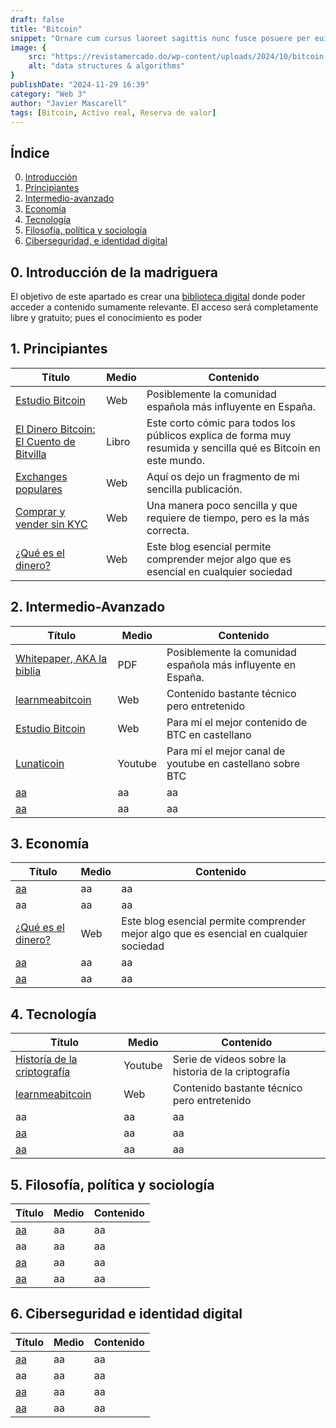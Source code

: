 ```yaml
---
draft: false
title: "Bitcoin"
snippet: "Ornare cum cursus laoreet sagittis nunc fusce posuere per euismod dis vehicula a, semper fames lacus maecenas dictumst pulvinar neque enim non potenti. Torquent hac sociosqu eleifend potenti."
image: {
    src: "https://revistamercado.do/wp-content/uploads/2024/10/bitcoin-Robert-Kiyosaki-Criptomonedas-2-1.jpeg",
    alt: "data structures & algorithms"
}
publishDate: "2024-11-29 16:39"
category: "Web 3"
author: "Javier Mascarell"
tags: [Bitcoin, Activo real, Reserva de valor]
---
```

## **Índice**   
0. [Introducción](#0)
1. [Principiantes](#1)
2. [Intermedio-avanzado](#2)
3. [Economía](#3)
4. [Tecnología](#4)
5. [Filosofía, política y sociología](#5)
6. [Ciberseguridad, e identidad digital](#6)

<div
 class="mx-auto prose prose-lg mt-6 max-w-3xl prose-h2:underline prose-p:text-justify">

## 0. Introducción de la madriguera <a name="0"></a>

El objetivo de este apartado es crear una <a href="/madriguera" class="text-blue-500 hover:underline"> biblioteca digital</a> donde poder acceder a contenido sumamente relevante. 
El acceso será completamente libre y gratuito; pues el conocimiento es poder

## 1. Principiantes <a name="1"></a>

<div class="overflow-x-auto max-w-full">
  <table class="min-w-full border-collapse border border-gray-200">
    <thead class="bg-gray-100">
      <tr>
        <th class="border border-gray-300 px-4 py-2 text-left">Título</th>
        <th class="border border-gray-300 px-4 py-2 text-left">Medio</th>
        <th class="border border-gray-300 px-4 py-2 text-left">Contenido</th>
      </tr>
    </thead>
    <tbody>
      <tr>
        <td class="border border-gray-300 px-4 py-2">
          <a href="https://estudiobitcoin.com/a-empezar-en-bitcoin/" class="text-blue-500 hover:underline">Estudio Bitcoin</a>
        </td>
        <td class="border border-gray-300 px-4 py-2">Web</td>
        <td class="border border-gray-300 px-4 py-2">
          Posiblemente la comunidad española más influyente en España.
        </td>
      </tr>
      <tr>
        <td class="border border-gray-300 px-4 py-2">
          <a href="https://www.amazon.es/El-Dinero-Bitcoin-Bitvilla-Descubriendo/dp/0578519216" class="text-blue-500 hover:underline">El Dinero Bitcoin: El Cuento de Bitvilla</a>
        </td>  
        <td class="border border-gray-300 px-4 py-2">Libro</td>
        <td class="border border-gray-300 px-4 py-2">
          Este corto cómic para todos los públicos explica de forma muy resumida y sencilla qué es Bitcoin en este mundo.
        </td>
      </tr>
      <tr>
        <td class="border border-gray-300 px-4 py-2">
          <a href="/blog/próximamente" class="text-blue-500 hover:underline">Exchanges populares</a>
        </td>
        <td class="border border-gray-300 px-4 py-2">Web</td>
        <td class="border border-gray-300 px-4 py-2">
          Aquí os dejo un fragmento de mi sencilla publicación.
        </td>
      </tr>
      <tr>
        <td class="border border-gray-300 px-4 py-2">
          <a href="https://estudiobitcoin.com/comprar-y-vender/" class="text-blue-500 hover:underline">Comprar y vender sin KYC</a>
        </td>
        <td class="border border-gray-300 px-4 py-2">Web</td>
        <td class="border border-gray-300 px-4 py-2">
          Una manera poco sencilla y que requiere de tiempo, pero es la más correcta.
        </td>
      </tr>
      <tr>
        <td class="border border-gray-300 px-4 py-2">
          <a href="/blog/dinero" class="text-blue-500 hover:underline">¿Qué es el dinero?</a>
        </td>
        <td class="border border-gray-300 px-4 py-2">Web</td>
        <td class="border border-gray-300 px-4 py-2">
          Este blog esencial permite comprender mejor algo que es esencial en cualquier sociedad
        </td>
      </tr>
    </tbody>
  </table>
</div>


## 2. Intermedio-Avanzado <a name="2"></a>


<div class="overflow-x-auto max-w-full">
  <table class="min-w-full border-collapse border border-gray-200">
    <thead class="bg-gray-100">
      <tr>
        <th class="border border-gray-300 px-4 py-2 text-left">Título</th>
        <th class="border border-gray-300 px-4 py-2 text-left">Medio</th>
        <th class="border border-gray-300 px-4 py-2 text-left">Contenido</th>
      </tr>
    </thead>
    <tbody>
      <tr>
        <td class="border border-gray-300 px-4 py-2">
          <a href="https://bitcoin.org/es/bitcoin-documento" class="text-blue-500 hover:underline">Whitepaper, AKA la biblia</a>
        </td>
        <td class="border border-gray-300 px-4 py-2">PDF</td>
        <td class="border border-gray-300 px-4 py-2">
          Posiblemente la comunidad española más influyente en España.
        </td>
      </tr>
      <tr>
        <td class="border border-gray-300 px-4 py-2">
        <a href="https://learnmeabitcoin.com/" class="text-blue-500 hover:underline">learnmeabitcoin</a>
        </td>
        <td class="border border-gray-300 px-4 py-2">Web</td>
        <td class="border border-gray-300 px-4 py-2">
          Contenido bastante técnico pero entretenido
        </td>
      </tr>
      <tr>
        <td class="border border-gray-300 px-4 py-2">
          <a href="https://estudiobitcoin.com/" class="text-blue-500 hover:underline">Estudio Bitcoin</a>
        </td>
        <td class="border border-gray-300 px-4 py-2">Web</td>
        <td class="border border-gray-300 px-4 py-2">
          Para mí el mejor contenido de BTC en castellano
        </td>
      </tr>
      <tr>
        <td class="border border-gray-300 px-4 py-2">
          <a href="https://www.youtube.com/watch?v=vHEJ9maBVic" class="text-blue-500 hover:underline">Lunaticoin</a>
        </td>
        <td class="border border-gray-300 px-4 py-2">Youtube</td>
        <td class="border border-gray-300 px-4 py-2">
          Para mí el mejor canal de youtube en castellano sobre BTC
        </td>
      </tr>
      <tr>
        <td class="border border-gray-300 px-4 py-2">
          <a href="https:www.google.com"" class="text-blue-500 hover:underline">aa</a>
        </td>
        <td class="border border-gray-300 px-4 py-2">aa</td>
        <td class="border border-gray-300 px-4 py-2">
          aa
        </td>
      </tr>
      <tr>
        <td class="border border-gray-300 px-4 py-2">
          <a href="https:www.google.com" class="text-blue-500 hover:underline">aa</a>
        </td>
        <td class="border border-gray-300 px-4 py-2">aa</td>
        <td class="border border-gray-300 px-4 py-2">
          aa
        </td>
      </tr>
    </tbody>
  </table>
</div>


## 3. Economía <a name="3"></a>


<div class="overflow-x-auto max-w-full">
  <table class="min-w-full border-collapse border border-gray-200">
    <thead class="bg-gray-100">
      <tr>
        <th class="border border-gray-300 px-4 py-2 text-left">Título</th>
        <th class="border border-gray-300 px-4 py-2 text-left">Medio</th>
        <th class="border border-gray-300 px-4 py-2 text-left">Contenido</th>
      </tr>
    </thead>
    <tbody>
      <tr>
        <td class="border border-gray-300 px-4 py-2">
          <a href="#" class="text-blue-500 hover:underline">aa</a>
        </td>
        <td class="border border-gray-300 px-4 py-2">aa</td>
        <td class="border border-gray-300 px-4 py-2">
          aa
        </td>
      </tr>
      <tr>
        <td class="border border-gray-300 px-4 py-2">aa</td>
        <td class="border border-gray-300 px-4 py-2">aa</td>
        <td class="border border-gray-300 px-4 py-2">
          aa
        </td>
      </tr>
      <tr>
        <td class="border border-gray-300 px-4 py-2">
          <a href="/blog/dinero" class="text-blue-500 hover:underline">¿Qué es el dinero?</a>
        </td>
        <td class="border border-gray-300 px-4 py-2">Web</td>
        <td class="border border-gray-300 px-4 py-2">
          Este blog esencial permite comprender mejor algo que es esencial en cualquier sociedad
        </td>
      </tr>
      <tr>
        <td class="border border-gray-300 px-4 py-2">
          <a href="#" class="text-blue-500 hover:underline">aa</a>
        </td>
        <td class="border border-gray-300 px-4 py-2">aa</td>
        <td class="border border-gray-300 px-4 py-2">
          aa
        </td>
      </tr>
      <tr>
        <td class="border border-gray-300 px-4 py-2">
          <a href="https:www.google.com" class="text-blue-500 hover:underline">aa</a>
        </td>
        <td class="border border-gray-300 px-4 py-2">aa</td>
        <td class="border border-gray-300 px-4 py-2">
          aa
        </td>
      </tr>
    </tbody>
  </table>
</div>


## 4. Tecnología <a name="4"></a>

<div class="overflow-x-auto max-w-full">
  <table class="min-w-full border-collapse border border-gray-200">
    <thead class="bg-gray-100">
      <tr>
        <th class="border border-gray-300 px-4 py-2 text-left">Título</th>
        <th class="border border-gray-300 px-4 py-2 text-left">Medio</th>
        <th class="border border-gray-300 px-4 py-2 text-left">Contenido</th>
      </tr>
    </thead>
    <tbody>
      <tr>
        <td class="border border-gray-300 px-4 py-2">
          <a href="https://www.youtube.com/watch?v=K0zWs_v4K_g&list=PLzzvlVUR5EaY27PkYeRSlqboUWzg278p8" class="text-blue-500 hover:underline">Historía de la criptografía</a>
        </td>
        <td class="border border-gray-300 px-4 py-2">Youtube</td>
        <td class="border border-gray-300 px-4 py-2">
          Serie de videos sobre la historia de la criptografía
        </td>
      </tr>
      <tr>
        <td class="border border-gray-300 px-4 py-2">
        <a href="https://learnmeabitcoin.com/" class="text-blue-500 hover:underline">learnmeabitcoin</a>
        </td>
        <td class="border border-gray-300 px-4 py-2">Web</td>
        <td class="border border-gray-300 px-4 py-2">
          Contenido bastante técnico pero entretenido
        </td>
      </tr>
      <tr>
        <td class="border border-gray-300 px-4 py-2">aa</td>
        <td class="border border-gray-300 px-4 py-2">aa</td>
        <td class="border border-gray-300 px-4 py-2">
          aa
        </td>
      </tr>
      <tr>
        <td class="border border-gray-300 px-4 py-2">
          <a href="#" class="text-blue-500 hover:underline">aa</a>
        </td>
        <td class="border border-gray-300 px-4 py-2">aa</td>
        <td class="border border-gray-300 px-4 py-2">
          aa
        </td>
      </tr>
      <tr>
        <td class="border border-gray-300 px-4 py-2">
          <a href="https:www.google.com" class="text-blue-500 hover:underline">aa</a>
        </td>
        <td class="border border-gray-300 px-4 py-2">aa</td>
        <td class="border border-gray-300 px-4 py-2">
          aa
        </td>
      </tr>
    </tbody>
  </table>
</div>

## 5. Filosofía, política y sociología <a name="5"></a>

<div class="overflow-x-auto max-w-full">
  <table class="min-w-full border-collapse border border-gray-200">
    <thead class="bg-gray-100">
      <tr>
        <th class="border border-gray-300 px-4 py-2 text-left">Título</th>
        <th class="border border-gray-300 px-4 py-2 text-left">Medio</th>
        <th class="border border-gray-300 px-4 py-2 text-left">Contenido</th>
      </tr>
    </thead>
    <tbody>
      <tr>
        <td class="border border-gray-300 px-4 py-2">
          <a href="#" class="text-blue-500 hover:underline">aa</a>
        </td>
        <td class="border border-gray-300 px-4 py-2">aa</td>
        <td class="border border-gray-300 px-4 py-2">
          aa
        </td>
      </tr>
      <tr>
        <td class="border border-gray-300 px-4 py-2">aa</td>
        <td class="border border-gray-300 px-4 py-2">aa</td>
        <td class="border border-gray-300 px-4 py-2">
          aa
        </td>
      </tr>
      <tr>
        <td class="border border-gray-300 px-4 py-2">
          <a href="#" class="text-blue-500 hover:underline">aa</a>
        </td>
        <td class="border border-gray-300 px-4 py-2">aa</td>
        <td class="border border-gray-300 px-4 py-2">
          aa
        </td>
      </tr>
      <tr>
        <td class="border border-gray-300 px-4 py-2">
          <a href="https:www.google.com" class="text-blue-500 hover:underline">aa</a>
        </td>
        <td class="border border-gray-300 px-4 py-2">aa</td>
        <td class="border border-gray-300 px-4 py-2">
          aa
        </td>
      </tr>
    </tbody>
  </table>
</div>

## 6. Ciberseguridad e identidad digital <a name="6"></a>

<div class="overflow-x-auto max-w-full">
  <table class="min-w-full border-collapse border border-gray-200">
    <thead class="bg-gray-100">
      <tr>
        <th class="border border-gray-300 px-4 py-2 text-left">Título</th>
        <th class="border border-gray-300 px-4 py-2 text-left">Medio</th>
        <th class="border border-gray-300 px-4 py-2 text-left">Contenido</th>
      </tr>
    </thead>
    <tbody>
      <tr>
        <td class="border border-gray-300 px-4 py-2">
          <a href="#" class="text-blue-500 hover:underline">aa</a>
        </td>
        <td class="border border-gray-300 px-4 py-2">aa</td>
        <td class="border border-gray-300 px-4 py-2">
          aa
        </td>
      </tr>
      <tr>
        <td class="border border-gray-300 px-4 py-2">aa</td>
        <td class="border border-gray-300 px-4 py-2">aa</td>
        <td class="border border-gray-300 px-4 py-2">
          aa
        </td>
      </tr>
      <tr>
        <td class="border border-gray-300 px-4 py-2">
          <a href="#" class="text-blue-500 hover:underline">aa</a>
        </td>
        <td class="border border-gray-300 px-4 py-2">aa</td>
        <td class="border border-gray-300 px-4 py-2">
          aa
        </td>
      </tr>
      <tr>
        <td class="border border-gray-300 px-4 py-2">
          <a href="https:www.google.com" class="text-blue-500 hover:underline">aa</a>
        </td>
        <td class="border border-gray-300 px-4 py-2">aa</td>
        <td class="border border-gray-300 px-4 py-2">
          aa
        </td>
      </tr>
    </tbody>
  </table>
</div>

</div>